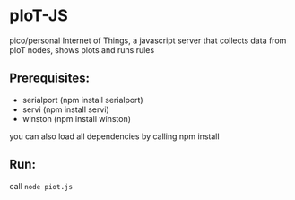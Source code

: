# pIoT-JS
pico/personal Internet of Things, a javascript server that collects data from pIoT nodes, shows plots and runs rules

## Prerequisites:

- serialport (npm install serialport)
- servi (npm install servi)
- winston (npm install winston)

you can also load all dependencies by calling npm install

## Run:

call `node piot.js`
